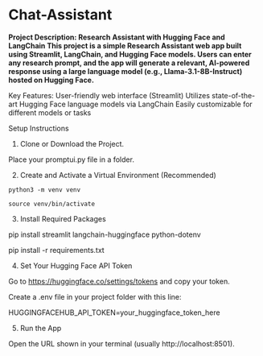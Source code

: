 # Chat-Assistant
**Project Description: Research Assistant with Hugging Face and LangChain
This project is a simple Research Assistant web app built using Streamlit, LangChain, and Hugging Face models.
Users can enter any research prompt, and the app will generate a relevant, AI-powered response using a large language model (e.g., Llama-3.1-8B-Instruct) hosted on Hugging Face.**

Key Features:
User-friendly web interface (Streamlit)
Utilizes state-of-the-art Hugging Face language models via LangChain
Easily customizable for different models or tasks

Setup Instructions

  1. Clone or Download the Project.

Place your promptui.py file in a folder.

  2. Create and Activate a Virtual Environment (Recommended)

    python3 -m venv venv

    source venv/bin/activate

3. Install Required Packages

pip install streamlit langchain-huggingface python-dotenv

pip install -r requirements.txt

4. Set Your Hugging Face API Token

Go to https://huggingface.co/settings/tokens and copy your token.

Create a .env file in your project folder with this line:

HUGGINGFACEHUB_API_TOKEN=your_huggingface_token_here

5. Run the App

Open the URL shown in your terminal (usually http://localhost:8501).
